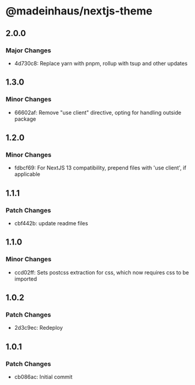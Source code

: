 # @madeinhaus/nextjs-theme

## 2.0.0

### Major Changes

- 4d730c8: Replace yarn with pnpm, rollup with tsup and other updates

## 1.3.0

### Minor Changes

- 66602af: Remove "use client" directive, opting for handling outside package

## 1.2.0

### Minor Changes

- fdbcf69: For NextJS 13 compatibility, prepend files with 'use client', if applicable

## 1.1.1

### Patch Changes

- cbf442b: update readme files

## 1.1.0

### Minor Changes

- ccd02ff: Sets postcss extraction for css, which now requires css to be imported

## 1.0.2

### Patch Changes

- 2d3c9ec: Redeploy

## 1.0.1

### Patch Changes

- cb086ac: Initial commit
